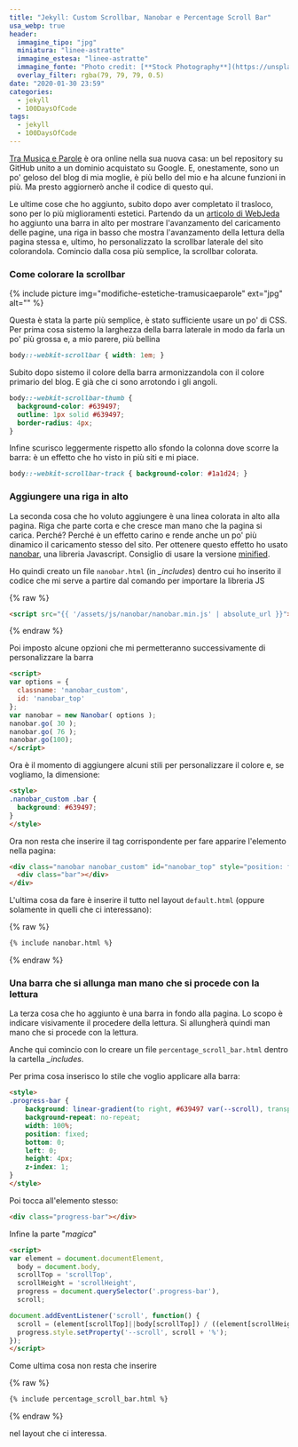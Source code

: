 ```yaml
---
title: "Jekyll: Custom Scrollbar, Nanobar e Percentage Scroll Bar"
usa_webp: true
header:
  immagine_tipo: "jpg"
  miniatura: "linee-astratte"
  immagine_estesa: "linee-astratte"
  immagine_fonte: "Photo credit: [**Stock Photography**](https://unsplash.com/@aplaceforcreation)"
  overlay_filter: rgba(79, 79, 79, 0.5)
date: "2020-01-30 23:59"
categories:
  - jekyll
  - 100DaysOfCode
tags:
  - jekyll
  - 100DaysOfCode
---
```


[Tra Musica e Parole](https://www.tramusicaeparole.com/) è ora online nella sua nuova casa: un bel repository su GitHub unito a un dominio acquistato su Google. E, onestamente, sono un po' geloso del blog di mia moglie, è più bello del mio e ha alcune funzioni in più. Ma presto aggiornerò anche il codice di questo qui.

Le ultime cose che ho aggiunto, subito dopo aver completato il trasloco, sono per lo più miglioramenti estetici. Partendo da un [articolo di WebJeda](https://blog.webjeda.com/top-bar-website/) ho aggiunto una barra in alto per mostrare l'avanzamento del caricamento delle pagine, una riga in basso che mostra l'avanzamento della lettura della pagina stessa e, ultimo, ho personalizzato la scrollbar laterale del sito colorandola. Comincio dalla cosa più semplice, la scrollbar colorata.

### Come colorare la scrollbar

{% include picture img="modifiche-estetiche-tramusicaeparole" ext="jpg" alt="" %}

Questa è stata la parte più semplice, è stato sufficiente usare un po' di CSS. Per prima cosa sistemo la larghezza della barra laterale in modo da farla un po' più grossa e, a mio parere, più bellina

~~~css
body::-webkit-scrollbar { width: 1em; }
~~~

Subito dopo sistemo il colore della barra armonizzandola con il colore primario del blog. E già che ci sono arrotondo i gli angoli.

~~~css
body::-webkit-scrollbar-thumb {
  background-color: #639497;
  outline: 1px solid #639497;
  border-radius: 4px;
}
~~~

Infine scurisco leggermente rispetto allo sfondo la colonna dove scorre la barra: è un effetto che ho visto in più siti e mi piace.

~~~css
body::-webkit-scrollbar-track { background-color: #1a1d24; }
~~~

### Aggiungere una riga in alto

La seconda cosa che ho voluto aggiungere è una linea colorata in alto alla pagina. Riga che parte corta e che cresce man mano che la pagina si carica. Perché? Perché è un effetto carino e rende anche un po' più dinamico il caricamento stesso del sito. Per ottenere questo effetto ho usato [nanobar](http://nanobar.jacoborus.codes/), una libreria Javascript. Consiglio di usare la versione [minified](https://github.com/jacoborus/nanobar/archive/master.zip).

Ho quindi creato un file `nanobar.html` (in _\_includes_) dentro cui ho inserito il codice che mi serve a partire dal comando per importare la libreria JS

{% raw %}
~~~html
<script src="{{ '/assets/js/nanobar/nanobar.min.js' | absolute_url }}"></script>
~~~
{% endraw %}

Poi imposto alcune opzioni che mi permetteranno successivamente di personalizzare la barra

~~~html
<script>
var options = {
  classname: 'nanobar_custom',
  id: 'nanobar_top'
};
var nanobar = new Nanobar( options );
nanobar.go( 30 );
nanobar.go( 76 );
nanobar.go(100);
</script>
~~~

Ora è il momento di aggiungere alcuni stili per personalizzare il colore e, se vogliamo, la dimensione:

~~~html
<style>
.nanobar_custom .bar {
  background: #639497;
}
</style>
~~~

Ora non resta che inserire il tag corrispondente per fare apparire l'elemento nella pagina:

~~~html
<div class="nanobar nanobar_custom" id="nanobar_top" style="position: fixed;">
  <div class="bar"></div>
</div>
~~~

L'ultima cosa da fare è inserire il tutto nel layout `default.html` (oppure solamente in quelli che ci interessano):

{% raw %}
~~~html
{% include nanobar.html %}
~~~
{% endraw %}

### Una barra che si allunga man mano che si procede con la lettura

La terza cosa che ho aggiunto è una barra in fondo alla pagina. Lo scopo è indicare visivamente il procedere della lettura. Si allungherà quindi man mano che si procede con la lettura.

Anche qui comincio con lo creare un file `percentage_scroll_bar.html` dentro la cartella _\_includes_.

Per prima cosa inserisco lo stile che voglio applicare alla barra:

~~~html
<style>
.progress-bar {
    background: linear-gradient(to right, #639497 var(--scroll), transparent 0);
    background-repeat: no-repeat;
    width: 100%;
    position: fixed;
    bottom: 0;
    left: 0;
    height: 4px;
    z-index: 1;
}
</style>
~~~

Poi tocca all'elemento stesso:

~~~html
<div class="progress-bar"></div>
~~~

Infine la parte "_magica_"

~~~html
<script>
var element = document.documentElement,
  body = document.body,
  scrollTop = 'scrollTop',
  scrollHeight = 'scrollHeight',
  progress = document.querySelector('.progress-bar'),
  scroll;

document.addEventListener('scroll', function() {
  scroll = (element[scrollTop]||body[scrollTop]) / ((element[scrollHeight]||body[scrollHeight]) - element.clientHeight) * 100;
  progress.style.setProperty('--scroll', scroll + '%');
});
</script>
~~~

Come ultima cosa non resta che inserire

{% raw %}
~~~html
{% include percentage_scroll_bar.html %}
~~~
{% endraw %}

nel layout che ci interessa.
